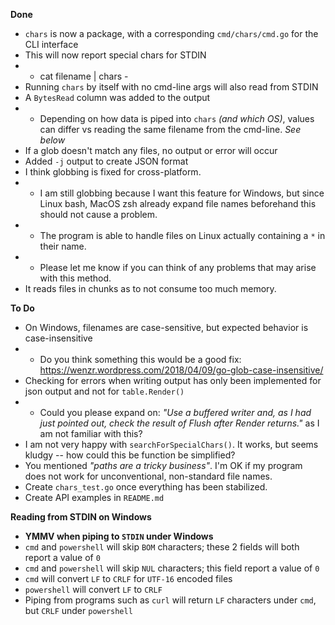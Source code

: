 **Done**

* `chars` is now a package, with a corresponding `cmd/chars/cmd.go` for the CLI interface
* This will now report special chars for STDIN
* * cat filename | chars -
* Running `chars` by itself with no cmd-line args will also read from STDIN
* A `BytesRead` column was added to the output
* * Depending on how data is piped into `chars` *(and which OS)*, values can differ vs reading the same filename from the cmd-line. *See below*
* If a glob doesn't match any files, no output or error will occur
* Added `-j` output to create JSON format
* I think globbing is fixed for cross-platform.  
* * I am still globbing because I want this feature for Windows, but since Linux bash, MacOS zsh already expand file names beforehand this should not cause a problem.
* * The program is able to handle files on Linux actually containing a `*` in their name. 
* * Please let me know if you can think of any problems that may arise with this method.
* It reads files in chunks as to not consume too much memory.

**To Do**
* On Windows, filenames are case-sensitive, but expected behavior is case-insensitive
* * Do you think something this would be a good fix: https://wenzr.wordpress.com/2018/04/09/go-glob-case-insensitive/
* Checking for errors when writing output has only been implemented for json output and not for `table.Render()`
* * Could you please expand on: *"Use a buffered writer and, as I had just pointed out, check the result of Flush after Render returns."* as I am not familiar with this?
* I am not very happy with `searchForSpecialChars()`.  It works, but seems kludgy -- how could this be function be simplified?
* You mentioned *"paths are a tricky business"*. I'm OK if my program does not work for unconventional, non-standard file names.
* Create `chars_test.go` once everything has been stabilized.
* Create API examples in `README.md`

**Reading from STDIN on Windows**
* **YMMV when piping to `STDIN` under Windows**
* `cmd` and `powershell` will skip `BOM` characters; these 2 fields will both report a value of `0`
* `cmd` and `powershell` will skip `NUL` characters; this field report a value of `0`
* `cmd` will convert `LF` to `CRLF` for `UTF-16` encoded files
* `powershell` will convert `LF` to `CRLF`
* Piping from programs such as `curl` will return `LF` characters under `cmd`, but `CRLF` under `powershell`